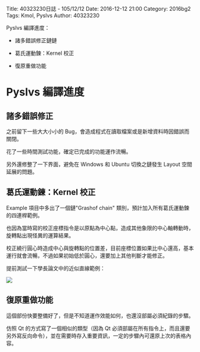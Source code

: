Title: 40323230日誌 - 105/12/12
Date: 2016-12-12 21:00
Category: 2016bg2
Tags: Kmol, Pyslvs
Author: 40323230

Pyslvs 編譯進度：

* 諸多錯誤修正鏈鏈
* 葛氏運動鍊：Kernel 校正

* 復原重做功能

<!-- PELICAN_END_SUMMARY -->

Pyslvs 編譯進度
===

諸多錯誤修正
---

之前留下一些大大小小的 Bug，會造成程式在讀取檔案或是新增資料時因錯誤而關閉。

花了一些時間測試功能，確定已完成的功能運作流暢。

另外還修整了一下界面，避免在 Windows 和 Ubuntu 切換之鏈發生 Layout 空間延展的問題。

葛氏運動鍊：Kernel 校正
---

Example 項目中多出了一個鏈"Grashof chain" 類別，預計加入所有葛氏運動鍊的四連桿範例。

也因為當時寫的校正座標指令是以原點為中心點，造成其他象限的中心軸轉動時，旋轉點出現怪異的運算結果。

校正繞行圓心時造成中心與旋轉點的位置差，目前座標位置如果比中心還高，基本運行就會流暢，不過如果初始低於圓心，還要加上其他判斷才能修正。

提前測試一下學長論文中的近似直線範例：

![](https://raw.githubusercontent.com/coursemdetw/project_site_files/gh-pages/files/2016spring/g2/Python_solvespace/1212_01.png)

復原重做功能
---

這個部份快要整備好了，但是不知道運作效能如何，也還沒部屬必須紀錄的步驟。

仿照 Qt 的方式寫了一個相似的類型（因為 Qt 必須部屬在所有指令上，而且還要另外寫反向命令），並在需要時存入重要資訊，一定的步驟內可還原上次的表格內容。